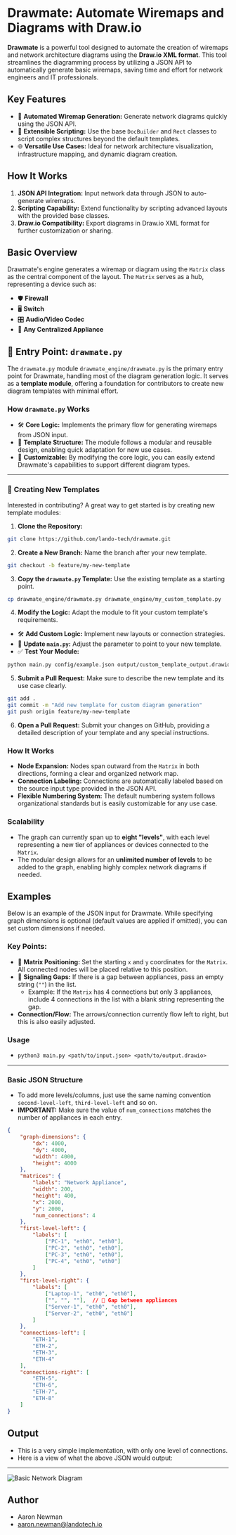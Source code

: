 # **Drawmate: Automate Wiremaps and Diagrams with Draw.io**

**Drawmate** is a powerful tool designed to automate the creation of wiremaps and network architecture diagrams using the **Draw.io XML format**. This tool streamlines the diagramming process by utilizing a JSON API to automatically generate basic wiremaps, saving time and effort for network engineers and IT professionals.

## **Key Features**
- 🚀 **Automated Wiremap Generation:** Generate network diagrams quickly using the JSON API.
- 🔧 **Extensible Scripting:** Use the base `DocBuilder` and `Rect` classes to script complex structures beyond the default templates.
- 🌐 **Versatile Use Cases:** Ideal for network architecture visualization, infrastructure mapping, and dynamic diagram creation.

## **How It Works**
1. **JSON API Integration:** Input network data through JSON to auto-generate wiremaps.
2. **Scripting Capability:** Extend functionality by scripting advanced layouts with the provided base classes.
3. **Draw.io Compatibility:** Export diagrams in Draw.io XML format for further customization or sharing.

## **Basic Overview**

Drawmate's engine generates a wiremap or diagram using the `Matrix` class as the central component of the layout. The `Matrix` serves as a hub, representing a device such as:

- 🛡️ **Firewall**
- 🖥️ **Switch**
- 🎛️ **Audio/Video Codec**
- 🔗 **Any Centralized Appliance**

## 🧠 **Entry Point: `drawmate.py`**

The `drawmate.py` module `drawmate_engine/drawmate.py` is the primary entry point for Drawmate, handling most of the diagram generation logic. It serves as a **template module**, offering a foundation for contributors to create new diagram templates with minimal effort.

### **How `drawmate.py` Works**
- 🛠️ **Core Logic:** Implements the primary flow for generating wiremaps from JSON input.
- 📑 **Template Structure:** The module follows a modular and reusable design, enabling quick adaptation for new use cases.
- 🔄 **Customizable:** By modifying the core logic, you can easily extend Drawmate's capabilities to support different diagram types.

---

### 🧬 **Creating New Templates**

Interested in contributing? A great way to get started is by creating new template modules:

1. **Clone the Repository:**
```bash
git clone https://github.com/lando-tech/drawmate.git
```

2. **Create a New Branch:** Name the branch after your new template.
```bash
git checkout -b feature/my-new-template
```

3. **Copy the `drawmate.py` Template:** Use the existing template as a starting point.
```bash
cp drawmate_engine/drawmate.py drawmate_engine/my_custom_template.py
```

4. **Modify the Logic:** Adapt the module to fit your custom template's requirements.
- 🛠️ **Add Custom Logic:** Implement new layouts or connection strategies.
- 📑 **Update `main.py`:** Adjust the parameter to point to your new template.
- ✅ **Test Your Module:**
```bash
python main.py config/example.json output/custom_template_output.drawio
```

5. **Submit a Pull Request:** Make sure to describe the new template and its use case clearly.
```bash
git add .
git commit -m "Add new template for custom diagram generation"
git push origin feature/my-new-template
```

6. **Open a Pull Request:** Submit your changes on GitHub, providing a detailed description of your template and any special instructions.

### **How It Works**
- **Node Expansion:** Nodes span outward from the `Matrix` in both directions, forming a clear and organized network map.
- **Connection Labeling:** Connections are automatically labeled based on the source input type provided in the JSON API.
- **Flexible Numbering System:** The default numbering system follows organizational standards but is easily customizable for any use case.

### **Scalability**
- The graph can currently span up to **eight "levels"**, with each level representing a new tier of appliances or devices connected to the `Matrix`.
- The modular design allows for an **unlimited number of levels** to be added to the graph, enabling highly complex network diagrams if needed.

## **Examples**

Below is an example of the JSON input for Drawmate. While specifying graph dimensions is optional (default values are applied if omitted), you can set custom dimensions if needed.

### **Key Points:**
- 📍 **Matrix Positioning:** Set the starting `x` and `y` coordinates for the `Matrix`. All connected nodes will be placed relative to this position.
- 🚫 **Signaling Gaps:** If there is a gap between appliances, pass an empty string (`""`) in the list. 
    - Example: If the `Matrix` has 4 connections but only 3 appliances, include 4 connections in the list with a blank string representing the gap.
- **Connection/Flow:** The arrows/connection currently flow left to right, but this is also easily adjusted.

### **Usage**
- ```python3 main.py <path/to/input.json> <path/to/output.drawio>```
---

### **Basic JSON Structure**
- To add more levels/columns, just use the same naming convention `second-level-left`, `third-level-left` and so on.
- **IMPORTANT:** Make sure the value of `num_connections` matches the number of appliances in each entry. 

```json
{
    "graph-dimensions": {
        "dx": 4000,
        "dy": 4000,
        "width": 4000,
        "height": 4000
    },
    "matrices": {
        "labels": "Network Appliance",
        "width": 200,
        "height": 400,
        "x": 2000,
        "y": 2000,
        "num_connections": 4
    },
    "first-level-left": {
        "labels": [
            ["PC-1", "eth0", "eth0"],
            ["PC-2", "eth0", "eth0"],
            ["PC-3", "eth0", "eth0"],
            ["PC-4", "eth0", "eth0"]
        ]
    },
    "first-level-right": {
        "labels": [
            ["Laptop-1", "eth0", "eth0"],
            ["", "", ""],  // 🚫 Gap between appliances
            ["Server-1", "eth0", "eth0"],
            ["Server-2", "eth0", "eth0"]
        ]
    },
    "connections-left": [
        "ETH-1",
        "ETH-2",
        "ETH-3",
        "ETH-4"
    ],
    "connections-right": [
        "ETH-5",
        "ETH-6",
        "ETH-7",
        "ETH-8"
    ]
}
```
## Output

- This is a very simple implementation, with only one level of connections.
- Here is a view of what the above JSON would output:
 
---

![Basic Network Diagram](data/images/test.drawio.png)

## Author

+ Aaron Newman
+ <aaron.newman@landotech.io>
